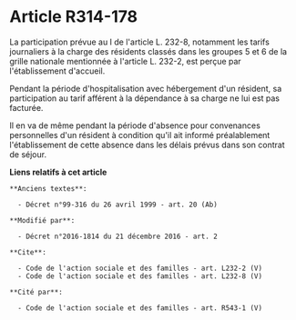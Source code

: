 # Article R314-178

La participation prévue au I de l'article L. 232-8, notamment les tarifs journaliers à la charge des résidents classés dans
les groupes 5 et 6 de la grille nationale mentionnée à l'article L. 232-2, est perçue par l'établissement d'accueil. 

Pendant la période d'hospitalisation avec hébergement d'un résident, sa participation au tarif afférent à la dépendance à sa
charge ne lui est pas facturée. 

Il en va de même pendant la période d'absence pour convenances personnelles d'un résident à condition qu'il ait informé
préalablement l'établissement de cette absence dans les délais prévus dans son contrat de séjour.

**Liens relatifs à cet article**

	**Anciens textes**:

	  - Décret n°99-316 du 26 avril 1999 - art. 20 (Ab)

	**Modifié par**:

	  - Décret n°2016-1814 du 21 décembre 2016 - art. 2

	**Cite**:

	  - Code de l'action sociale et des familles - art. L232-2 (V)
	  - Code de l'action sociale et des familles - art. L232-8 (V)

	**Cité par**:

	  - Code de l'action sociale et des familles - art. R543-1 (V)
